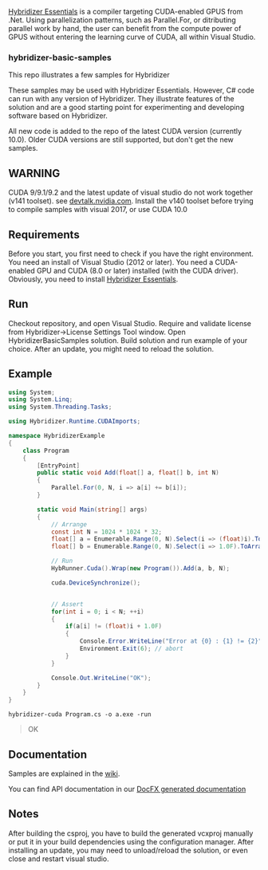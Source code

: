 [Hybridizer Essentials](https://marketplace.visualstudio.com/items?itemName=altimesh.AltimeshHybridizerExtensionEssentials) is a compiler targeting CUDA-enabled GPUS from .Net. Using parallelization patterns, such as Parallel.For, or ditributing parallel work by hand, the user can benefit from the compute power of GPUS without entering the learning curve of CUDA, all within Visual Studio.

### hybridizer-basic-samples
This repo illustrates a few samples for Hybridizer

These samples may be used with Hybridizer Essentials. However, C# code can run with any version of Hybridizer. 
They illustrate features of the solution and are a good starting point for experimenting and developing software based on Hybridizer.

All new code is added to the repo of the latest CUDA version (currently 10.0). Older CUDA versions are still supported, but don't get the new samples. 

## WARNING
CUDA 9/9.1/9.2 and the latest update of visual studio do not work together (v141 toolset).
see <a href="https://devtalk.nvidia.com/default/topic/1027209/cuda-9-0-does-not-work-with-the-latest-vs-2017-update/" target="_blank">devtalk.nvidia.com</a>.
Install the v140 toolset before trying to compile samples with visual 2017, or use CUDA 10.0

## Requirements
Before you start, you first need to check if you have the right environment. 
You need an install of Visual Studio (2012 or later). 
You need a CUDA-enabled GPU and CUDA (8.0 or later) installed (with the CUDA driver). 
Obviously, you need to install <a href="https://marketplace.visualstudio.com/items?itemName=altimesh.AltimeshHybridizerExtensionEssentials" target="_blank">Hybridizer Essentials</a>. 

## Run
Checkout repository, and open Visual Studio. 
Require and validate license from Hybridizer->License Settings Tool window. 
Open HybridizerBasicSamples solution. 
Build solution and run example of your choice. 
After an update, you might need to reload the solution. 

## Example
```csharp
using System;
using System.Linq;
using System.Threading.Tasks;

using Hybridizer.Runtime.CUDAImports;

namespace HybridizerExample
{
    class Program
    {
        [EntryPoint]
        public static void Add(float[] a, float[] b, int N)
        {
            Parallel.For(0, N, i => a[i] += b[i]);
        }

        static void Main(string[] args)
        {
            // Arrange
            const int N = 1024 * 1024 * 32;
            float[] a = Enumerable.Range(0, N).Select(i => (float)i).ToArray();
            float[] b = Enumerable.Range(0, N).Select(i => 1.0F).ToArray();

            // Run
            HybRunner.Cuda().Wrap(new Program()).Add(a, b, N);

            cuda.DeviceSynchronize();


            // Assert
            for(int i = 0; i < N; ++i)
            {
                if(a[i] != (float)i + 1.0F)
                {
                    Console.Error.WriteLine("Error at {0} : {1} != {2}", i, a[i], (float)i + 1.0F);
                    Environment.Exit(6); // abort
                }
            }

            Console.Out.WriteLine("OK");
        }
    }
}
```
```
hybridizer-cuda Program.cs -o a.exe -run
```

> OK


## Documentation
Samples are explained in the [wiki](https://github.com/altimesh/hybridizer-basic-samples/wiki).

You can find API documentation in our [DocFX generated documentation](http://docs.altimesh.com/api/)


## Notes
After building the csproj, you have to build the generated vcxproj manually or put it in your build dependencies using the configuration manager. 
After installing an update, you may need to unload/reload the solution, or even close and restart visual studio. 
